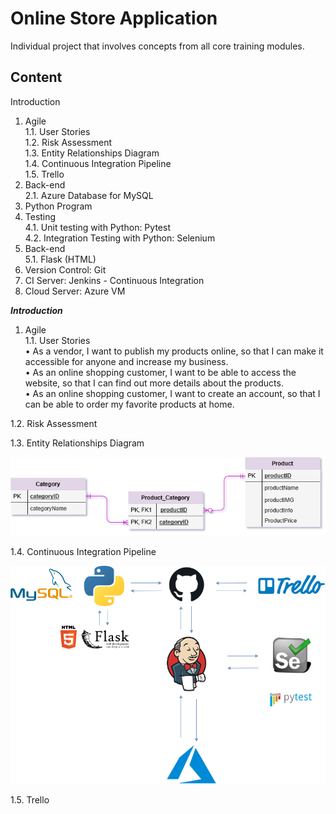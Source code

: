 # Online Store Application
Individual project that involves concepts from all core training modules.  
  
**Content**
-
Introduction  
1. Agile  
1.1. User Stories  
1.2. Risk Assessment  
1.3. Entity Relationships Diagram  
1.4. Continuous Integration Pipeline  
1.5. Trello  
2. Back-end  
2.1. Azure Database for MySQL  
3. Python Program  
4. Testing  
4.1. Unit testing with Python: Pytest  
4.2. Integration Testing with Python: Selenium  
5. Back-end  
5.1. Flask (HTML)  
6. Version Control: Git  
7. CI Server: Jenkins - Continuous Integration  
8. Cloud Server: Azure VM  


***Introduction***  
1. Agile  
1.1. User Stories  
•	As a vendor, I want to publish my products online, so that I can make it accessible for anyone and increase my business.  
•	As an online shopping customer, I want to be able to access the website, so that I can find out more details about the products.  
•	As an online shopping customer, I want to create an account, so that I can be able to order my favorite products at home.  
  
1.2. Risk Assessment  

1.3. Entity Relationships Diagram  

![ERD](https://github.com/AlinaDenisaB/DevOpsRepo/blob/master/Documentation/ERD.png)  

1.4. Continuous Integration Pipeline  
  
![CI Pipeline](https://github.com/AlinaDenisaB/DevOpsRepo/blob/master/Documentation/CI_pipeline.png)  
  
1.5. Trello  
